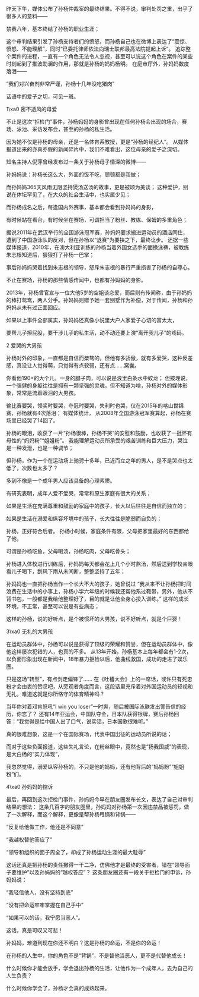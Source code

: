 昨天下午，媒体公布了孙杨仲裁案的最终结果。不得不说，审判处罚之重，出乎了很多人的意料——

禁赛八年，基本终结了孙杨的职业生涯；

这个审判结果引发了孙杨支持者们的愤怒，而孙杨自己也在微博上表达了“震惊、愤怒、不能理解”，同时“已委托律师依法向瑞士联邦最高法院提起上诉”。 追踪整个案件的进程，一直有一个角色无法令人忽视，甚至可以说这个角色在案件的某些时刻起到了推波助澜的作用，那就是孙杨的妈妈杨明。 在庭审厅外，孙妈妈数度落泪——

“我们对兴奋剂非常严谨，孙杨十几年没吃猪肉”

话语中的爱子之切，可见一斑。

1\xa0 密不透风的母爱

不止是这次“拒检门”事件，孙杨妈妈的身影曾出现在任何孙杨会出现的场合，赛场、泳池、采访发布会，甚至的孙杨的私生活。

因为她不仅是孙杨的母亲，还是一名体育系教授，更是“孙杨的经纪人”。 从媒体报道出来的亦真亦假的新闻碎片中，我们不难看出，这位母亲的爱子之深切。

知名主持人倪萍曾经发布过一条关于孙杨母子情深的微博——

孙妈妈说：孙杨长这么大，外面的饭不吃，顿顿都是我做；

而孙妈妈365天风雨无阻坚持煲汤送汤的故事，更是被颂为美谈； 这种爱护，别说在体坛罕见了，在大众的社会生活中，也实属少见；

而孙杨成名之后，每逢国内外赛事，基本都会看到孙妈妈的身影，

有时候站在看台，有时候坐在赛场，可谓担当了粉丝、教练、保姆的多重角色；

据说2011年在武汉举行的全国游泳冠军赛，孙妈妈要求搬进运动员的酒店同住，遭到了中国游泳队的反对，但在孙杨以“退赛”为要挟之下，最终让步。 还据一些媒体报道，2010年，在澳大利亚训练的孙杨当着外国女选手的面换泳裤，被教练朱志根知道后，狠狠打了孙杨一巴掌；

事后孙妈妈哭着找到朱志根的领导，怒斥朱志根的暴行严重损害了孙杨的自尊心。

不止在赛场，孙杨的那些情感传闻中，也都有孙妈妈的身影。

2013年，孙杨曾官宣与一位大他5岁的空姐谈恋爱，而后则有传闻称，由于孙妈妈的棒打鸳鸯，两人分手。孙妈妈则赠予她一套别墅作为补偿，对于传闻，孙杨和孙妈妈从未有过正面回应。

如果以上事件全部属实，孙妈妈还真像小说里大户人家爱子心切的富太太，

要帮儿子擦屁股，要干涉儿子的私生活，动不动还要上演“离开我儿子”的戏码。

2 爱哭的大男孩

孙杨对外的印象，一直都是自信而桀骜的，但他有多骄傲，就有多爱哭，这种反差感，真没让人觉得萌，只觉得有点软弱，还有点……窝囊。

你看他190+的大个儿，一身的腱子肉，可以说是浪里白条水中蛟龙； 但按理说，一个强健的身躯往往是拥有一颗坚强的灵魂，但不知道为啥，孙杨对外的媒体形象，常常是流着眼泪的大男孩。

输比赛要哭，领奖时要哭，夺冠时要哭，失利时也哭，仅在2015年的喀山世锦赛，孙杨就有4次落泪； 有媒体统计， 从2008年全国游泳冠军赛算起，孙杨在赛场里已经哭了14回了。

孙杨的眼泪，收获了一片“孙杨很棒，孙杨不哭”的安慰和鼓励，也收获了一批怀有母性的“妈妈粉”“姐姐粉”。 我能理解运动员所承受的艰苦训练和巨大压力，哭泣是一种发泄，也是一种调节；

但孙杨，作为一个在运动场上驰骋十多年，已近而立之年的男人，是不是哭点也太低了，次数也太多了？

多到不像是一个成年男人应该具备的心理素质。

有研究表明，成年人爱不爱哭，常常和原生家庭有很大的关系；

如果是生活在充满尊重和鼓励的家庭中的孩子，长大以后往往是自信而独立的；

如果是生活在溺爱和纵容坏境中的孩子，长大往往是脆弱而自负的；

孙杨，正好符合后者。 孙杨小时候，家庭条件有限，父母把家里最好的东西都给了他，

可谓是孙杨吃鱼，父母喝汤，孙杨吃肉，父母吃骨头；

孙杨进入体校进行训练后，孙妈妈每天都会花上几个小时熬汤，然后送到学校亲眼看儿子喝下，刮风下雨从未间断，整整坚持了五年；

孙妈妈也一直把孙杨当作一个长大不大的孩子，她曾说过 “我从来不让孙杨把时间浪费在生活中的小事上，孙杨小学六年级的时候我还帮他系过鞋带，另外，他从不背书包，一般都是我给他整理好了，目的就是让他全身心投入训练。” 这样的成长环境，不正常，甚至可以说是有些病态；

这样的孙杨，说的好听点，是个被惯坏的大男孩，说不好听点，就是个巨婴！

3\xa0 无礼的大男孩

在运动员群体中，孙杨可以说是获得了顶级的荣耀和赞誉，但在运动员群体中，像他这样屡次犯错的人，也真的不多。 从13年开始，孙杨基本上每年都会有1-2次，以负面形象出现在新闻中，18年暴力拒检以后，他曲线救国，成功的走进了娱乐圈。

只是这场“转型”，有点剑走偏锋了…… 在《吐槽大会》上的一席话，或许只有死忠粉才会由衷的赞叹吧，从旁观者角度而言，这段话里充斥着对外国运动员的轻视和无礼，难道这就是你所恪守的体育精神吗？

当年你对着邓肯怒吼“I win you loser”一时爽，随后被国际泳联发出警告信的经历，你忘了？ 还有14年亚运会，中国队夺金，日本队获得银牌，赛后孙杨回答：“我觉得是给中国人出了口气，说实话，日本国歌很难听。”

真的很难想象，这是一个在国际赛场，代表中国出征的运动员所说的话；

而对于这些负面报道，这些失礼言论，在粉丝眼中，竟然也是“扬我国威”的表现，是大白杨的“实力体现”，

我忽然觉得，溺爱纵容孙杨的，不只是他的妈妈，还有他背后的“妈妈粉”“姐姐粉”们。

4\xa0 孙妈妈的控诉

最后，再回到这次拒检门事件，孙妈妈今早在朋友圈发布长文，表达了自己对审判结果的想法： 这条几百字的朋友圈里，孙妈妈对孙杨第一次因违禁品被惩罚，做了一次解释，而这个解释，更像是帮孙杨甩锅和背锅——

“反复给他做工作，他还是不同意”

“我越权替他答应了”

“领导和组织的面子周全了，却成了孙杨运动生涯的最大耻辱”

这话还真是把孙杨的责任撇得一干二净，仿佛他才是最终的受害者，错在“领导面子要维护”以及孙妈妈的“越权答应”？ 这条朋友圈还有一段关于拒检门的申诉，孙妈妈说：

“我轻信他人，没有坚持到底”

“没有把命运牢牢掌握在自己手中”

“如果可以的话，我宁愿当恶人”。

这话，真是可叹又可悲！

孙妈妈，难道到现在你还不明白？这是孙杨的命运，不是你的命运！

在孙杨的人生中，你的角色不是“背锅”，不是替他当恶人，更不是代替他成长！

什么时候你才能会放手，学会退出孙杨的生活，让他作为一个成年人，去为自己的人生负责？

什么时候你学会了，孙杨才会真的成熟起来。


